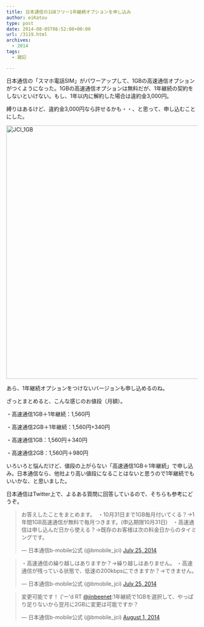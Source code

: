 ```yaml
---
title: 日本通信の1GBフリー1年継続オプションを申し込み
author: eiKatou
type: post
date: 2014-08-05T06:52:08+00:00
url: /3119.html
archives:
  - 2014
tags:
  - 雑記

---
```

日本通信の「スマホ電話SIM」がパワーアップして、1GBの高速通信オプションがつくようになった。1GBの高速通信オプションは無料だが、1年継続の契約をしないといけない。もし、1年以内に解約した場合は違約金3,000円。

縛りはあるけど、違約金3,000円なら許せるかも・・、と思って、申し込むことにした。

[<img src="http://eikatou.net/blog/wp-content/uploads/2014/08/140805-0001.jpg" alt="JCI_1GB" width="892" height="666" class="alignnone size-full wp-image-3120" srcset="/uploads/2014/08/140805-0001.jpg 892w, /uploads/2014/08/140805-0001-300x223.jpg 300w" sizes="(max-width: 892px) 100vw, 892px" />][1]

あら、1年継続オプションをつけないバージョンも申し込めるのね。

ざっとまとめると、こんな感じのお値段（月額）。
  
・高速通信1GB＋1年継続：1,560円
  
・高速通信2GB＋1年継続：1,560円+340円
  
・高速通信1GB：1,560円＋340円
  
・高速通信2GB：1,560円＋980円

いろいろと悩んだけど、値段の上がらない「高速通信1GB＋1年継続」で申し込み。日本通信なら、他社より高い値段になることはないと思うので1年継続でもいいかな、と思いました。 

日本通信はTwitter上で、よるある質問に回答しているので、そちらも参考にどうぞ。

<blockquote class="twitter-tweet" width="550">
  <p>
    お答えしたことをまとめます。　・10月31日まで1GB毎月付いてくる？→1年間1GB高速通信が無料で毎月つきます。(申込期限10月31日)　・高速通信は申し込んだ日から使える？→既存のお客様は次の料金日からのタイミングです。　
  </p>
  
  <p>
    &mdash; 日本通信b-mobile公式 (@bmobile_jci) <a href="https://twitter.com/bmobile_jci/statuses/492552831451140096">July 25, 2014</a>
  </p>
</blockquote>



<blockquote class="twitter-tweet" width="550">
  <p>
    ・高速通信の繰り越しはありますか？→繰り越しはありません。&#10;・高速通信が残っている状態で、低速の200kbpsにできますか？→できません。
  </p>
  
  <p>
    &mdash; 日本通信b-mobile公式 (@bmobile_jci) <a href="https://twitter.com/bmobile_jci/statuses/492553127950684161">July 25, 2014</a>
  </p>
</blockquote>



<blockquote class="twitter-tweet" width="550">
  <p>
    変更可能です！ (’ー’d RT <a href="https://twitter.com/jinbeenet">@jinbeenet</a>:1年継続で1GBを選択して、やっぱり足りないから翌月に2GBに変更は可能ですか？
  </p>
  
  <p>
    &mdash; 日本通信b-mobile公式 (@bmobile_jci) <a href="https://twitter.com/bmobile_jci/statuses/495000973333364739">August 1, 2014</a>
  </p>
</blockquote>

 [1]: http://eikatou.net/blog/wp-content/uploads/2014/08/140805-0001.jpg
